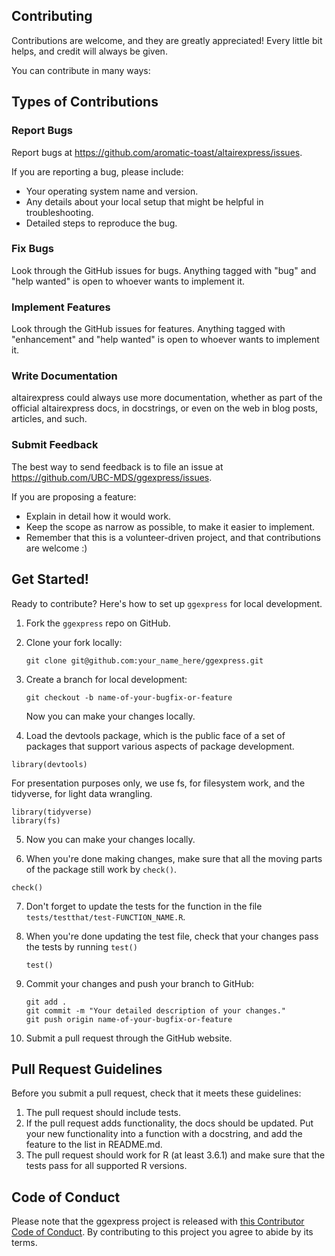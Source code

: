 
## Contributing

Contributions are welcome, and they are greatly appreciated! Every little bit
helps, and credit will always be given.

You can contribute in many ways:

## Types of Contributions


### Report Bugs

Report bugs at https://github.com/aromatic-toast/altairexpress/issues.

If you are reporting a bug, please include:

* Your operating system name and version.
* Any details about your local setup that might be helpful in troubleshooting.
* Detailed steps to reproduce the bug.

### Fix Bugs

Look through the GitHub issues for bugs. Anything tagged with "bug" and "help
wanted" is open to whoever wants to implement it.

### Implement Features

Look through the GitHub issues for features. Anything tagged with "enhancement"
and "help wanted" is open to whoever wants to implement it.

### Write Documentation

altairexpress could always use more documentation, whether as part of the
official altairexpress docs, in docstrings, or even on the web in blog posts,
articles, and such.

### Submit Feedback

The best way to send feedback is to file an issue at https://github.com/UBC-MDS/ggexpress/issues.

If you are proposing a feature:

* Explain in detail how it would work.
* Keep the scope as narrow as possible, to make it easier to implement.
* Remember that this is a volunteer-driven project, and that contributions
  are welcome :)

## Get Started!

Ready to contribute? Here's how to set up `ggexpress` for local development.

1. Fork the `ggexpress` repo on GitHub.

2. Clone your fork locally:

	```
	git clone git@github.com:your_name_here/ggexpress.git
	```

3. Create a branch for local development:

	```
	git checkout -b name-of-your-bugfix-or-feature
	```

   	Now you can make your changes locally.
   	
4. Load the devtools package, which is the public face of a set of packages that support various aspects of package development.

  ```
  library(devtools)
  ```
For presentation purposes only, we use fs, for filesystem work, and the tidyverse, for light data wrangling.

  ```
  library(tidyverse)
  library(fs)
  ```
5. Now you can make your changes locally. 

6. When you're done making changes, make sure that all the moving parts of the package still work by `check()`.

  ```
  check()
  ```

7. Don't forget to update the tests for the function in the file `tests/testthat/test-FUNCTION_NAME.R`.

4. When you're done updating the test file, check that your changes pass the tests by running `test()`

	```
	test()
	```

6. Commit your changes and push your branch to GitHub:

	```
	git add .
	git commit -m "Your detailed description of your changes."
	git push origin name-of-your-bugfix-or-feature
	```

7. Submit a pull request through the GitHub website.

## Pull Request Guidelines

Before you submit a pull request, check that it meets these guidelines:

1. The pull request should include tests.
2. If the pull request adds functionality, the docs should be updated. Put
   your new functionality into a function with a docstring, and add the
   feature to the list in README.md.
3. The pull request should work for R (at least 3.6.1) and make sure that the tests pass for all supported R versions.



## Code of Conduct

Please note that the ggexpress project is released with [this Contributor Code of Conduct](CONDUCT.md). By contributing to this project you agree to abide by its terms.
